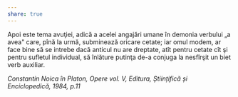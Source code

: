 ```yaml
---
share: true
---
```


Apoi este tema avuţiei, adică a acelei angajări umane în demonia verbului „a avea" care, pînă la urmă, subminează oricare cetate; iar omul modem, ar face bine să se intrebe dacă anticul nu are dreptate, atît pentru cetate cît şi pentru sufletul individual, să înlăture putinţa de-a conjuga la nesfîrşit un biet verb auxiliar.

*Constantin Noica în Platon, Opere vol. V, Editura, Științifică și Enciclopedică, 1984, p.11*
